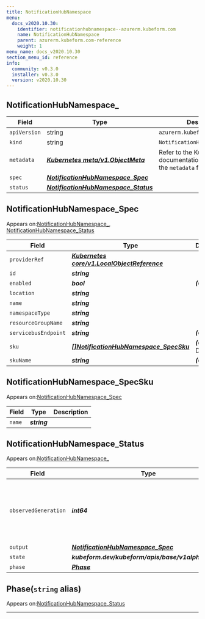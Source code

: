 ```yaml
---
title: NotificationHubNamespace
menu:
  docs_v2020.10.30:
    identifier: notificationhubnamespace--azurerm.kubeform.com
    name: NotificationHubNamespace
    parent: azurerm.kubeform.com-reference
    weight: 1
menu_name: docs_v2020.10.30
section_menu_id: reference
info:
  community: v0.3.0
  installer: v0.3.0
  version: v2020.10.30
---
```


## NotificationHubNamespace_
| Field | Type | Description |
| ------ | ----- | ----------- |
| `apiVersion` | string | `azurerm.kubeform.com/v1alpha1` |
|    `kind` | string | `NotificationHubNamespace_` |
| `metadata` | ***[Kubernetes meta/v1.ObjectMeta](https://v1-18.docs.kubernetes.io/docs/reference/generated/kubernetes-api/v1.18/#objectmeta-v1-meta)***|Refer to the Kubernetes API documentation for the fields of the `metadata` field.|
| `spec` | ***[NotificationHubNamespace_Spec](#notificationhubnamespace_spec)***||
| `status` | ***[NotificationHubNamespace_Status](#notificationhubnamespace_status)***||
## NotificationHubNamespace_Spec

Appears on:[NotificationHubNamespace_](#notificationhubnamespace_), [NotificationHubNamespace_Status](#notificationhubnamespace_status)

| Field | Type | Description |
| ------ | ----- | ----------- |
| `providerRef` | ***[Kubernetes core/v1.LocalObjectReference](https://v1-18.docs.kubernetes.io/docs/reference/generated/kubernetes-api/v1.18/#localobjectreference-v1-core)***||
| `id` | ***string***||
| `enabled` | ***bool***| ***(Optional)*** |
| `location` | ***string***||
| `name` | ***string***||
| `namespaceType` | ***string***||
| `resourceGroupName` | ***string***||
| `servicebusEndpoint` | ***string***| ***(Optional)*** |
| `sku` | ***[[]NotificationHubNamespace_SpecSku](#notificationhubnamespace_specsku)***| ***(Optional)*** Deprecated|
| `skuName` | ***string***| ***(Optional)*** |
## NotificationHubNamespace_SpecSku

Appears on:[NotificationHubNamespace_Spec](#notificationhubnamespace_spec)

| Field | Type | Description |
| ------ | ----- | ----------- |
| `name` | ***string***||
## NotificationHubNamespace_Status

Appears on:[NotificationHubNamespace_](#notificationhubnamespace_)

| Field | Type | Description |
| ------ | ----- | ----------- |
| `observedGeneration` | ***int64***| ***(Optional)*** Resource generation, which is updated on mutation by the API Server.|
| `output` | ***[NotificationHubNamespace_Spec](#notificationhubnamespace_spec)***| ***(Optional)*** |
| `state` | ***kubeform.dev/kubeform/apis/base/v1alpha1.State***| ***(Optional)*** |
| `phase` | ***[Phase](#phase)***| ***(Optional)*** |
## Phase(`string` alias)

Appears on:[NotificationHubNamespace_Status](#notificationhubnamespace_status)

---

